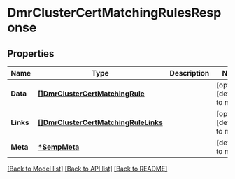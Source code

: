 # DmrClusterCertMatchingRulesResponse

## Properties
Name | Type | Description | Notes
------------ | ------------- | ------------- | -------------
**Data** | [**[]DmrClusterCertMatchingRule**](DmrClusterCertMatchingRule.md) |  | [optional] [default to null]
**Links** | [**[]DmrClusterCertMatchingRuleLinks**](DmrClusterCertMatchingRuleLinks.md) |  | [optional] [default to null]
**Meta** | [***SempMeta**](SempMeta.md) |  | [default to null]

[[Back to Model list]](../README.md#documentation-for-models) [[Back to API list]](../README.md#documentation-for-api-endpoints) [[Back to README]](../README.md)

